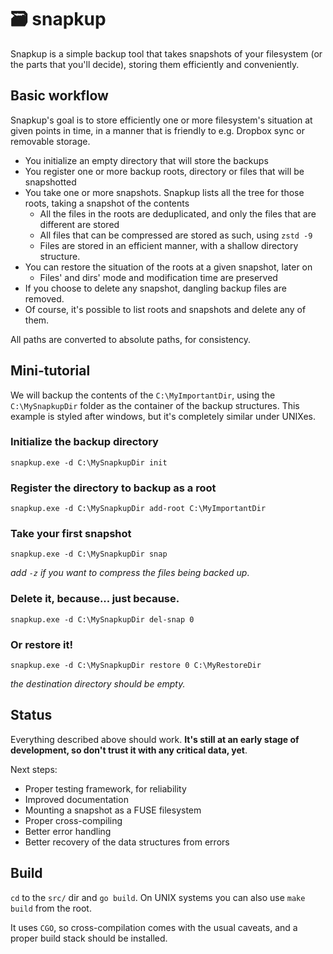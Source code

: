 # 🗃️ snapkup

Snapkup is a simple backup tool that takes snapshots of your filesystem (or the parts that you'll decide), storing them efficiently and conveniently.

## Basic workflow

Snapkup's goal is to store efficiently one or more filesystem's situation at given points in time, in a manner that is friendly to e.g. Dropbox sync or removable storage.

- You initialize an empty directory that will store the backups
- You register one or more backup roots, directory or files that will be snapshotted
- You take one or more snapshots. Snapkup lists all the tree for those roots, taking a snapshot of the contents
    - All the files in the roots are deduplicated, and only the files that are different are stored
    - All files that can be compressed are stored as such, using  `zstd -9`
    - Files are stored in an efficient manner, with a shallow directory structure.
- You can restore the situation of the roots at a given snapshot, later on
    - Files' and dirs' mode and modification time are preserved
- If you choose to delete any snapshot, dangling backup files are removed.
- Of course, it's possible to list roots and snapshots and delete any of them.

All paths are converted to absolute paths, for consistency.

## Mini-tutorial

We will backup the contents of the `C:\MyImportantDir`, using the `C:\MySnapkupDir` folder as the container of the backup structures. This example is styled after windows, but it's completely similar under UNIXes.

### Initialize the backup directory

`snapkup.exe -d C:\MySnapkupDir init`

### Register the directory to backup as a root

`snapkup.exe -d C:\MySnapkupDir add-root C:\MyImportantDir`

### Take your first snapshot

`snapkup.exe -d C:\MySnapkupDir snap`

*add `-z` if you want to compress the files being backed up*.

### Delete it, because... just because.

`snapkup.exe -d C:\MySnapkupDir del-snap 0`

### Or restore it!

`snapkup.exe -d C:\MySnapkupDir restore 0 C:\MyRestoreDir`

*the destination directory should be empty.*

## Status

Everything described above should work. **It's still at an early stage of development, so don't trust it with any critical data, yet**. 

Next steps:

- Proper testing framework, for reliability
- Improved documentation
- Mounting a snapshot as a FUSE filesystem
- Proper cross-compiling
- Better error handling
- Better recovery of the data structures from errors

## Build

`cd` to the `src/` dir and `go build`. On UNIX systems you can also use `make build` from the root.

It uses `CGO`, so cross-compilation comes with the usual caveats, and a proper build stack should be installed.